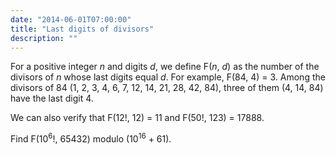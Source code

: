 ```yaml
---
date: "2014-06-01T07:00:00"
title: "Last digits of divisors"
description: ""
---
```


<p>
For a positive integer <var>n</var> and digits <var>d</var>, we define F(<var>n</var>, <var>d</var>) as the number of the divisors of <var>n</var> whose last digits equal <var>d</var>.
For example, F(84, 4) = 3. Among the divisors of 84 (1, 2, 3, 4, 6, 7, 12, 14, 21, 28, 42, 84), three of them (4, 14, 84) have the last digit 4.
</p>
<p>
We can also verify that F(12!, 12) = 11 and F(50!, 123) = 17888.
</p>
<p>
Find F(10<sup>6</sup>!, 65432) modulo (10<sup>16</sup> + 61).
</p>

